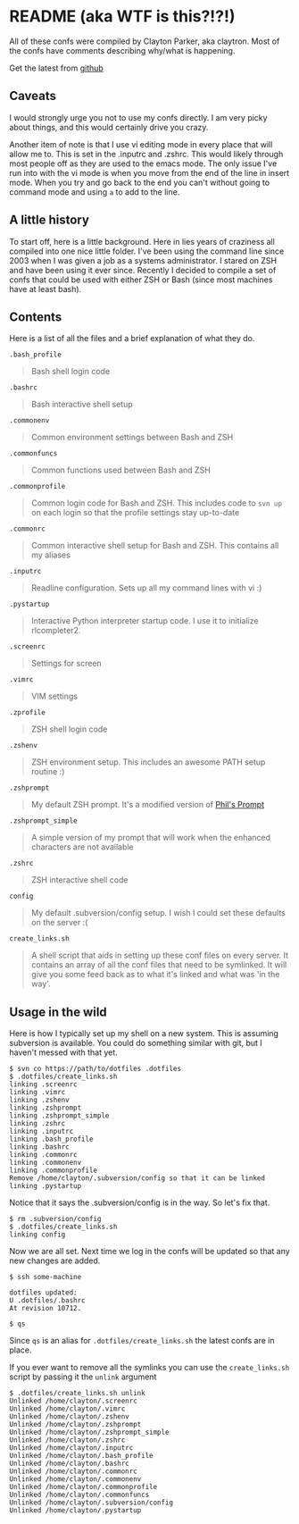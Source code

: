 README (aka WTF is this?!?!)
============================

All of these confs were compiled by Clayton Parker, aka claytron. Most
of the confs have comments describing why/what is happening.

Get the latest from [github](http://github.com/claytron/dotfiles)

Caveats
-------

I would strongly urge you not to use my confs directly.  I am very
picky about things, and this would certainly drive you crazy.

Another item of note is that I use vi editing mode in every place that
will allow me to.  This is set in the .inputrc and .zshrc.  This would
likely through most people off as they are used to the emacs mode.  The
only issue I've run into with the vi mode is when you move from the end
of the line in insert mode.  When you try and go back to the end you can't
without going to command mode and using `a` to add to the line.

A little history
----------------

To start off, here is a little background.  Here in lies years of
craziness all compiled into one nice little folder.  I've been using
the command line since 2003 when I was given a job as a systems
administrator.  I stared on ZSH and have been using it ever since.
Recently I decided to compile a set of confs that could be used with
either ZSH or Bash (since most machines have at least bash).

Contents
--------

Here is a list of all the files and a brief explanation of what they do.


`.bash_profile`
>    Bash shell login code

`.bashrc`
>    Bash interactive shell setup

`.commonenv`
>    Common environment settings between Bash and ZSH

`.commonfuncs`
>    Common functions used between Bash and ZSH

`.commonprofile`
>    Common login code for Bash and ZSH.  This includes code to `svn up` on
>    each login so that the profile settings stay up-to-date

`.commonrc`
>    Common interactive shell setup for Bash and ZSH. This contains all my 
>    aliases
   
`.inputrc`
>    Readline configuration.  Sets up all my command lines with vi :)

`.pystartup`
>    Interactive Python interpreter startup code.  I use it to initialize 
>    rlcompleter2.

`.screenrc`
>    Settings for screen

`.vimrc`
>    VIM settings

`.zprofile`
>    ZSH shell login code

`.zshenv`
>    ZSH environment setup.  This includes an awesome PATH setup routine :)

`.zshprompt`
>    My default ZSH prompt.  It's a modified version of [Phil's Prompt](http://aperiodic.net/phil/prompt)

`.zshprompt_simple`
>    A simple version of my prompt that will work when the enhanced
>    characters are not available

`.zshrc`
>    ZSH interactive shell code

`config`
>    My default .subversion/config setup.  I wish I could set these defaults
>    on the server :(

`create_links.sh`
>    A shell script that aids in setting up these conf files on every server.
>    It contains an array of all the conf files that need to be symlinked.  It
>    will give you some feed back as to what it's linked and what was 'in the way'.

Usage in the wild
-----------------

Here is how I typically set up my shell on a new system.  This is assuming
subversion is available.  You could do something similar with git, but I 
haven't messed with that yet.

    $ svn co https://path/to/dotfiles .dotfiles
    $ .dotfiles/create_links.sh
    linking .screenrc
    linking .vimrc
    linking .zshenv
    linking .zshprompt
    linking .zshprompt_simple
    linking .zshrc
    linking .inputrc
    linking .bash_profile
    linking .bashrc
    linking .commonrc
    linking .commonenv
    linking .commonprofile
    Remove /home/clayton/.subversion/config so that it can be linked
    linking .pystartup

Notice that it says the .subversion/config is in the way.  So let's fix that.

    $ rm .subversion/config
    $ .dotfiles/create_links.sh
    linking config

Now we are all set.  Next time we log in the confs will be updated so that any
new changes are added.

    $ ssh some-machine
    
    dotfiles updated:
    U .dotfiles/.bashrc
    At revision 10712.
    
    $ qs

Since `qs` is an alias for `.dotfiles/create_links.sh` the latest confs are in
place.

If you ever want to remove all the symlinks you can use the `create_links.sh`
script by passing it the `unlink` argument

    $ .dotfiles/create_links.sh unlink
    Unlinked /home/clayton/.screenrc
    Unlinked /home/clayton/.vimrc
    Unlinked /home/clayton/.zshenv
    Unlinked /home/clayton/.zshprompt
    Unlinked /home/clayton/.zshprompt_simple
    Unlinked /home/clayton/.zshrc
    Unlinked /home/clayton/.inputrc
    Unlinked /home/clayton/.bash_profile
    Unlinked /home/clayton/.bashrc
    Unlinked /home/clayton/.commonrc
    Unlinked /home/clayton/.commonenv
    Unlinked /home/clayton/.commonprofile
    Unlinked /home/clayton/.commonfuncs
    Unlinked /home/clayton/.subversion/config
    Unlinked /home/clayton/.pystartup
